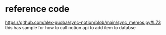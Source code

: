 # reference code
https://github.com/alex-guoba/sync-notion/blob/main/sync_memos.py#L73
this has sample for how to call notion api to add item to databse
